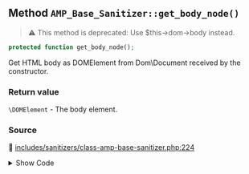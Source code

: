 ## Method `AMP_Base_Sanitizer::get_body_node()`

> :warning: This method is deprecated: Use $this-&gt;dom-&gt;body instead.

```php
protected function get_body_node();
```

Get HTML body as DOMElement from Dom\Document received by the constructor.

### Return value

`\DOMElement` - The body element.

### Source

:link: [includes/sanitizers/class-amp-base-sanitizer.php:224](/includes/sanitizers/class-amp-base-sanitizer.php#L224-L227)

<details>
<summary>Show Code</summary>

```php
protected function get_body_node() {
	_deprecated_function( 'Use $this->dom->body instead', '1.5.0' );
	return $this->dom->body;
}
```

</details>
